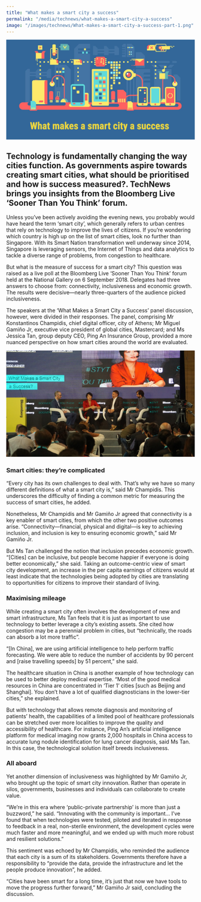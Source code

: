 ```yaml
---
title: "What makes a smart city a success"
permalink: "/media/technews/what-makes-a-smart-city-a-success"
image: "/images/technews/What-makes-a-smart-city-a-success-part-1.png"
---
```


![What makes a smart city a success](/images/technews/What-makes-a-smart-city-a-success-part-1.png)

Technology is fundamentally changing the way cities function. As governments aspire towards creating smart cities, what should be prioritised and how is success measured?. TechNews brings you insights from the Bloomberg Live ‘Sooner Than You Think’ forum. 
---

Unless you’ve been actively avoiding the evening news, you probably would have heard the term ‘smart city’, which generally refers to urban centres that rely on technology to improve the lives of citizens. If you’re wondering which country is high up on the list of smart cities, look no further than Singapore. With its Smart Nation transformation well underway since 2014, Singapore is leveraging sensors, the Internet of Things and data analytics to tackle a diverse range of problems, from congestion to healthcare.

But what is the measure of success for a smart city? This question was raised as a live poll at the Bloomberg Live ‘Sooner Than You Think’ forum held at the National Gallery on 6 September 2018. Delegates had three answers to choose from: connectivity, inclusiveness and economic growth. The results were decisive—nearly three-quarters of the audience picked inclusiveness.

The speakers at the ‘What Makes a Smart City a Success’ panel discussion, however, were divided in their responses. The panel, comprising Mr Konstantinos Champidis, chief digital officer, city of Athens; Mr Miguel Gamiño Jr, executive vice president of global cities, Mastercard; and Ms Jessica Tan, group deputy CEO, Ping An Insurance Group, provided a more nuanced perspective on how smart cities around the world are evaluated.

![TechNews Bloomberg What Makes a Smart City a Success’ panel discussion](/images/technews/What-makes-a-smart-city-a-success-part-2.png)

### **Smart cities: they’re complicated**

“Every city has its own challenges to deal with. That’s why we have so many different definitions of what a smart city is,” said Mr Champidis. This underscores the difficulty of finding a common metric for measuring the success of smart cities, he added. 

Nonetheless, Mr Champidis and Mr Gamiño Jr agreed that connectivity is a key enabler of smart cities, from which the other two positive outcomes arise. “Connectivity—financial, physical and digital—is key to achieving inclusion, and inclusion is key to ensuring economic growth,” said Mr Gamiño Jr.

But Ms Tan challenged the notion that inclusion precedes economic growth. “[Cities] can be inclusive, but people become happier if everyone is doing better economically,” she said. Taking an outcome-centric view of smart city development, an increase in the per capita earnings of citizens would at least indicate that the technologies being adopted by cities are translating to opportunities for citizens to improve their standard of living.

### **Maximising mileage**

While creating a smart city often involves the development of new and smart infrastructure, Ms Tan feels that it is just as important to use technology to better leverage a city’s existing assets. She cited how congestion may be a perennial problem in cities, but “technically, the roads can absorb a lot more traffic”.

“[In China], we are using artificial intelligence to help perform traffic forecasting. We were able to reduce the number of accidents by 90 percent and [raise travelling speeds] by 51 percent,” she said.

The healthcare situation in China is another example of how technology can be used to better deploy medical expertise. “Most of the good medical resources in China are concentrated in ‘Tier 1’ cities [such as Beijing and Shanghai]. You don’t have a lot of qualified diagnosticians in the lower-tier cities,” she explained.

But with technology that allows remote diagnosis and monitoring of patients’ health, the capabilities of a limited pool of healthcare professionals can be stretched over more localities to improve the quality and accessibility of healthcare. For instance, Ping An’s artificial intelligence platform for medical imaging now grants 2,000 hospitals in China access to accurate lung nodule identification for lung cancer diagnosis, said Ms Tan. In this case, the technological solution itself breeds inclusiveness.

### **All aboard**

Yet another dimension of inclusiveness was highlighted by Mr Gamiño Jr, who brought up the topic of smart city innovation. Rather than operate in silos, governments, businesses and individuals can collaborate to create value.

“We’re in this era where ‘public-private partnership’ is more than just a buzzword,” he said. “Innovating with the community is important… I’ve found that when technologies were tested, piloted and iterated in response to feedback in a real, non-sterile environment, the development cycles were much faster and more meaningful, and we ended up with much more robust and resilient solutions.”

This sentiment was echoed by Mr Champidis, who reminded the audience that each city is a sum of its stakeholders. Governments therefore have a responsibility to “provide the data, provide the infrastructure and let the people produce innovation”, he added.

“Cities have been smart for a long time, it’s just that now we have tools to move the progress further forward,” Mr Gamiño Jr said, concluding the discussion.
